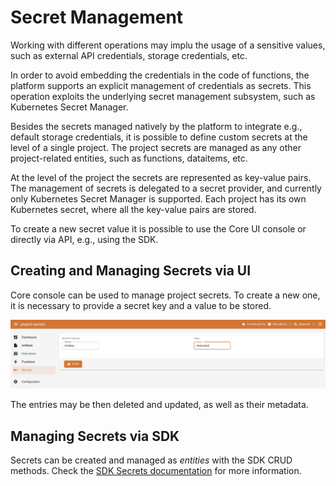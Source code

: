 # Secret Management

Working with different operations may implu the usage of a sensitive values, such as external API credentials,
storage credentials, etc.

In order to avoid embedding the credentials in the code of functions, the platform supports an explicit management
of credentials as secrets. This operation exploits the underlying secret management subsystem, such as Kubernetes Secret Manager.

Besides the secrets managed natively by the platform to integrate e.g., default storage credentials, it is possible to
define custom secrets at the level of a single project. The project secrets are managed as any other project-related entities,
such as functions, dataitems, etc.

At the level of the project the secrets are represented as key-value pairs. The management of secrets is delegated to a secret
provider, and currently only Kubernetes Secret Manager is supported. Each project has its own Kubernetes secret, where
all the key-value pairs are stored.

To create a new secret value it is possible to use the Core UI console or directly via API, e.g., using the SDK.

## Creating and Managing Secrets via UI

Core console can be used to manage project secrets. To create a new one, it is necessary to provide
a secret key and a value to be stored.

![Create project secret](../images/console/secrets-create.png)

The entries may be then deleted and updated, as well as their metadata.

## Managing Secrets via SDK

Secrets can be created and managed as *entities* with the SDK CRUD methods.
Check the [SDK Secrets documentation](https://scc-digitalhub.github.io/sdk-docs/objects/secret/entity/) for more information.
